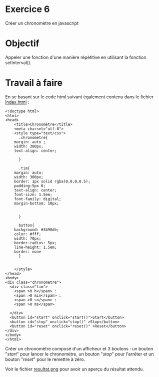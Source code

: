 # Exercice 6
Créer un chronomètre en javascript

# Objectif 
Appeler une fonction d'une manière répétitive en utilisant la fonction setInterval().

# Travail à faire 
En se basant sur le code html suivant également contenu dans le fichier [index.html](index.html) :

	<!doctype html>
	<html>
	<head>
		<title>Chronomètre</title>
		<meta charset="utf-8">
		<style type="text/css">
	      .chronometre{
		margin: auto ;
		width: 300px;
		text-align: center;

	      }

	      .tim{
		margin: auto;
		width: 300px;
		border: 1px solid rgba(0,0,0,0.5);
		padding:5px 0;
		text-align: center;
		font-size: 1.5em;
		font-family: digital;
		margin-bottom: 10px;


	      }

	      button{
		background: #3498db;
		color: #fff;
		width: 70px;
		border-radius: 5px;
		line-height: 1.5em;
		border: none
	      }


		</style>
	</head>
	<body>
	<div class="chronometre">
	  <div class="tim">
		<span >0 h</span> :
		<span >0 min</span> :
		<span >0 s</span> :
		<span >0 ms</span>

	  </div>
	  <button id="start" onclick="start()">Start</button>
	  <button id="stop" onclick="stop()" >Stop</button>
	  <button id="reset" onclick="reset()" >Reset</button>
	</div>
	</body>
	</html>

Créer un chronomètre composé d'un afficheur et 3 boutons : un bouton "_start_" pour lancer le chronomètre, un bouton "_stop_" pour l'arrêter et un bouton "_reset_" pour le remettre à zéro.

Voir le fichier [resultat.png](resultat.png) pour avoir un aperçu du résultat attendu.
